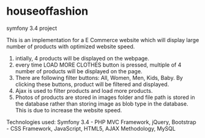 # houseoffashion
symfony 3.4 project

This is an implementation for a E Commerce website which will display large number of products with optimized website speed. 
1. intially, 4 products will be displayed on the webpage.
2. every time LOAD MORE CLOTHES button is pressed, multiple of 4 number of products will be displayed on the page.
3. There are following filter buttons:
  All, Women, Men, Kids, Baby.
  By clicking these buttons, product will be filtered and displayed.
4. Ajax is used to filter products and load more products.
5. Photos of products are stored in images folder and file path is stored in the database rather than storing image as blob type in the database. This is due to increase the website speed. 
  
Technologies used:
Symfony 3.4 - PHP MVC Framework,
jQuery,
Bootstrap - CSS Framework,
JavaScript,
HTML5,
AJAX Methodology,
MySQL